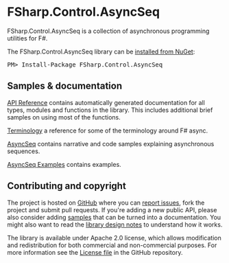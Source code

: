 FSharp.Control.AsyncSeq
=============

FSharp.Control.AsyncSeq is a collection of asynchronous programming utilities for F#.

<div class="row">
  <div class="span1"></div>
  <div class="span6">
    <div class="well well-small" id="nuget">
      The FSharp.Control.AsyncSeq library can be <a href="http://www.nuget.org/packages/FSharp.Control.AsyncSeq">installed from NuGet</a>:
      <pre>PM> Install-Package FSharp.Control.AsyncSeq</pre>
    </div>
  </div>
  <div class="span1"></div>
</div>

Samples & documentation
-----------------------

[API Reference](reference/index.html) contains automatically generated documentation for all types, modules and functions in the library. 
This includes additional brief samples on using most of the functions.

[Terminology](terminology.html) a reference for some of the terminology around F# async.
 
[AsyncSeq](library/AsyncSeq.html) contains narrative and code samples explaining asynchronous sequences.

[AsyncSeq Examples](library/AsyncSeqExamples.html) contains examples.

Contributing and copyright
--------------------------

The project is hosted on [GitHub][gh] where you can [report issues][issues], fork 
the project and submit pull requests. If you're adding a new public API, please also 
consider adding [samples][content] that can be turned into a documentation. You might
also want to read the [library design notes][readme] to understand how it works.

The library is available under Apache 2.0 license, which allows modification and 
redistribution for both commercial and non-commercial purposes. For more information see the 
[License file][license] in the GitHub repository. 

  [content]: https://github.com/fsprojects/FSharp.Control.AsyncSeq/tree/master/docs/content
  [gh]: https://github.com/fsprojects/FSharp.Control.AsyncSeq
  [issues]: https://github.com/fsprojects/FSharp.Control.AsyncSeq/issues
  [readme]: https://github.com/fsprojects/FSharp.Control.AsyncSeq/blob/master/README.md
  [license]: https://github.com/fsprojects/FSharp.Control.AsyncSeq/blob/master/LICENSE.txt